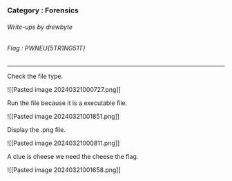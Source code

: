 ### Category : Forensics
###### Write-ups by drewbyte
###### Flag : PWNEU{5TR1NG51T}
---
Check the file type.

![[Pasted image 20240321000727.png]]

Run the file because it is a executable file.

![[Pasted image 20240321001851.png]]

Display the .png file.

![[Pasted image 20240321000811.png]]

A clue is cheese we need the cheese the flag.

![[Pasted image 20240321001658.png]]
